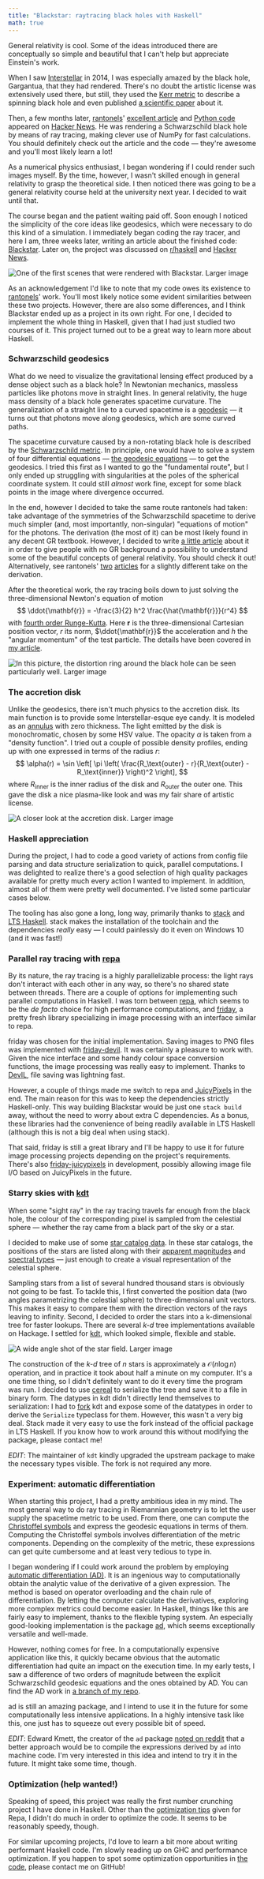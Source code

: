```yaml
---
title: "Blackstar: raytracing black holes with Haskell"
math: true
---
```


General relativity is cool. Some of the ideas introduced there are conceptually so simple and beautiful that I can't help but appreciate Einstein's work.

When I saw [Interstellar](http://www.imdb.com/title/tt0816692/) in 2014, I was especially amazed by the black hole, Gargantua, that they had rendered. There's no doubt the artistic license was extensively used there, but still, they used the [Kerr metric](https://en.wikipedia.org/wiki/Kerr_metric) to describe a spinning black hole and even published [a scientific paper](http://arxiv.org/pdf/1502.03808v2.pdf) about it.

Then, a few months later, [rantonels](http://rantonels.github.io/)' [excellent article](http://rantonels.github.io/starless/) and [Python code](https://github.com/rantonels/starless) appeared on [Hacker News](https://news.ycombinator.com/). He was rendering a Schwarzschild black hole by means of ray tracing, making clever use of NumPy for fast calculations. You should definitely check out the article and the code &mdash; they're awesome and you'll most likely learn a lot!

As a numerical physics enthusiast, I began wondering if I could render such images myself. By the time, however, I wasn't skilled enough in general relativity to grasp the theoretical side. I then noticed there was going to be a general relativity course held at the university next year. I decided to wait until that.

The course began and the patient waiting paid off. Soon enough I noticed the simplicity of the core ideas like geodesics, which were necessary to do this kind of a simulation. I immediately began coding the ray tracer, and here I am, three weeks later, writing an article about the finished code: [Blackstar](https://github.com/flannelhead/blackstar). Later on, the project was discussed on [r/haskell](https://www.reddit.com/r/haskell/comments/4a39b4/rendering_black_holes_with_haskell/) and [Hacker News](https://news.ycombinator.com/item?id=11271772).

![One of the first scenes that were rendered with Blackstar. [Larger image](/images/default-hires-bloomed.png)](/images/default-hires-bloomed-960.png)

As an acknowledgement I'd like to note that my code owes its existence to [rantonels](http://rantonels.github.io/)' work. You'll most likely notice some evident similarities between these two projects. However, there are also some differences, and I think Blackstar ended up as a project in its own right. For one, I decided to implement the whole thing in Haskell, given that I had just studied two courses of it. This project turned out to be a great way to learn more about Haskell.

### Schwarzschild geodesics
What do we need to visualize the gravitational lensing effect produced by a dense object such as a black hole? In Newtonian mechanics, massless particles like photons move in straight lines. In general relativity, the huge mass density of a black hole generates spacetime curvature. The generalization of a straight line to a curved spacetime is a [geodesic](https://en.wikipedia.org/wiki/Geodesic) &mdash; it turns out that photons move along geodesics, which are some curved paths.

The spacetime curvature caused by a non-rotating black hole is described by the [Schwarzschild metric](https://en.wikipedia.org/wiki/Schwarzschild_metric). In principle, one would have to solve a system of four differential equations &mdash; [the geodesic equations](https://en.wikipedia.org/wiki/Schwarzschild_geodesics#Geodesic_equation) &mdash; to get the geodesics. I tried this first as I wanted to go the "fundamental route", but I only ended up struggling with singularities at the poles of the spherical coordinate system. It could still *almost* work fine, except for some black points in the image where divergence occurred.

In the end, however I decided to take the same route rantonels had taken: take advantage of the symmetries of the Schwarzschild spacetime to derive much simpler (and, most importantly, non-singular) "equations of motion" for the photons. The derivation (the most of it) can be most likely found in any decent GR textbook. However, I decided to write [a little article](/posts/2016-03-06-photons-and-black-holes.html) about it in order to give people with no GR background a possibility to understand some of the beautiful concepts of general relativity. You should check it out! Alternatively, see rantonels' [two](http://spiro.fisica.unipd.it/~antonell/schwarzschild/) [articles](http://rantonels.github.io/starless/) for a slightly different take on the derivation.

After the theoretical work, the ray tracing boils down to just solving the three-dimensional Newton's equation of motion
$$
\ddot{\mathbf{r}} = -\frac{3}{2} h^2 \frac{\hat{\mathbf{r}}}{r^4}
$$
with [fourth order Runge-Kutta](https://en.wikipedia.org/wiki/Runge%E2%80%93Kutta_methods#The_Runge.E2.80.93Kutta_method). Here $\mathbf{r}$ is the three-dimensional Cartesian position vector, $r$ its norm, $\ddot{\mathbf{r}}$ the acceleration and $h$ the "angular momentum" of the test particle. The details have been covered in [my article](/posts/2016-03-06-photons-and-black-holes.html).

![In this picture, the distortion ring around the black hole can be seen particularly well. [Larger image](/images/lensing-disk-bloomed.png)](/images/lensing-disk-bloomed-960.png)

### The accretion disk
Unlike the geodesics, there isn't much physics to the accretion disk. Its main function is to provide some Interstellar-esque eye candy. It is modeled as an [annulus](https://en.wikipedia.org/wiki/Annulus_%28mathematics%29) with zero thickness. The light emitted by the disk is monochromatic, chosen by some HSV value. The opacity $\alpha$ is taken from a "density function". I tried out a couple of possible density profiles, ending up with one expressed in terms of the radius $r$:
$$
\alpha(r) = \sin \left[ \pi \left(
\frac{R_\text{outer} - r}{R_\text{outer} - R_\text{inner}} \right)^2 \right],
$$
where $R_\text{inner}$ is the inner radius of the disk and $R_\text{outer}$ the outer one. This gave the disk a nice plasma-like look and was my fair share of artistic license.

![A closer look at the accretion disk. [Larger image](/images/closeup-hires-bloomed.png)](/images/closeup-hires-bloomed-960.png)

### Haskell appreciation
During the project, I had to code a good variety of actions from config file parsing and data structure serialization to quick, parallel computations. I was delighted to realize there's a good selection of high quality packages available for pretty much every action I wanted to implement. In addition, almost all of them were pretty well documented. I've listed some particular cases below.

The tooling has also gone a long, long way, primarily thanks to [stack](http://www.haskellstack.org) and [LTS Haskell](https://www.stackage.org/lts). stack makes the installation of the toolchain and the dependencies *really* easy &mdash; I could painlessly do it even on Windows 10 (and it was fast!)

### Parallel ray tracing with [repa](https://hackage.haskell.org/package/repa)
By its nature, the ray tracing is a highly parallelizable process: the light rays don't interact with each other in any way, so there's no shared state between threads. There are a couple of options for implementing such parallel computations in Haskell. I was torn between [repa](https://hackage.haskell.org/package/repa), which seems to be the *de facto* choice for high performance computations, and [friday](https://hackage.haskell.org/package/friday), a pretty fresh library specializing in image processing with an interface similar to repa.

friday was chosen for the initial implementation. Saving images to PNG files was implemented with [friday-devil](https://hackage.haskell.org/package/friday-devil). It was certainly a pleasure to work with. Given the nice interface and some handy colour space conversion functions, the image processing was really easy to implement. Thanks to [DevIL](http://openil.sourceforge.net/), file saving was lightning fast.

However, a couple of things made me switch to repa and [JuicyPixels](http://hackage.haskell.org/package/JuicyPixels) in the end. The main reason for this was to keep the dependencies strictly Haskell-only. This way building Blackstar would be just one `stack build` away, without the need to worry about extra C dependencies. As a bonus, these libraries had the convenience of being readily available in LTS Haskell (although this is not a big deal when using stack).

That said, friday is still a great library and I'll be happy to use it for future image processing projects depending on the project's requirements. There's also [friday-juicypixels](https://github.com/TomMD/friday-juicypixels) in development, possibly allowing image file I/O based on JuicyPixels in the future.

### Starry skies with [kdt](https://hackage.haskell.org/package/kdt)
When some "sight ray" in the ray tracing travels far enough from the black hole, the colour of the corresponding pixel is sampled from the celestial sphere &mdash; whether the ray came from a black part of the sky or a star.

I decided to make use of some [star catalog data](http://tdc-www.harvard.edu/catalogs/index.html). In these star catalogs, the positions of the stars are listed along with their [apparent magnitudes](https://en.wikipedia.org/wiki/Apparent_magnitude) and [spectral types](https://en.wikipedia.org/wiki/Stellar_classification#Spectral_types) &mdash; just enough to create a visual representation of the celestial sphere.

Sampling stars from a list of several hundred thousand stars is obviously not going to be fast. To tackle this, I first converted the position data (two angles parametrizing the celestial sphere) to three-dimensional unit vectors. This makes it easy to compare them with the direction vectors of the rays leaving to infinity. Second, I decided to order the stars into a k-dimensional tree for faster lookups. There are several *k-d* tree implementations available on Hackage. I settled for [kdt](https://hackage.haskell.org/package/kdt), which looked simple, flexible and stable.

![A wide angle shot of the star field. [Larger image](/images/wideangle1-bloomed.png)](/images/wideangle1-bloomed-960.png)

The construction of the *k-d* tree of $n$ stars is approximately a $\mathcal{O}(n \log n)$ operation, and in practice it took about half a minute on my computer. It's a one time thing, so I didn't definitely want to do it every time the program was run. I decided to use [cereal](https://hackage.haskell.org/package/kdt) to serialize the tree and save it to a file in binary form. The datypes in kdt didn't directly lend themselves to serialization: I had to [fork](https://github.com/flannelhead/kdt) kdt and expose some of the datatypes in order to derive the `Serialize` typeclass for them. However, this wasn't a very big deal. Stack made it very easy to use the fork instead of the official package in LTS Haskell. If you know how to work around this without modifying the package, please contact me!

*EDIT*: The maintainer of `kdt` kindly upgraded the upstream package to make the necessary types visible. The fork is not required any more.

### Experiment: automatic differentiation
When starting this project, I had a pretty ambitious idea in my mind. The most general way to do ray tracing in Riemannian geometry is to let the user supply the spacetime metric to be used. From there, one can compute the [Christoffel symbols](https://en.wikipedia.org/wiki/Christoffel_symbols#Christoffel_symbols_of_the_second_kind_.28symmetric_definition.29) and express the geodesic equations in terms of them. Computing the Christoffel symbols involves differentiation of the metric components. Depending on the complexity of the metric, these expressions can get quite cumbersome and at least very tedious to type in.

I began wondering if I could work around the problem by employing [automatic differentiation (AD)](https://en.wikipedia.org/wiki/Automatic_differentiation). It is an ingenious way to computationally obtain the analytic value of the derivative of a given expression. The method is based on operator overloading and the chain rule of differentiation. By letting the computer calculate the derivatives, exploring more complex metrics could become easier. In Haskell, things like this are fairly easy to implement, thanks to the flexible typing system. An especially good-looking implementation is the package [ad](http://hackage.haskell.org/package/ad), which seems exceptionally versatile and well-made.

However, nothing comes for free. In a computationally expensive application like this, it quickly became obvious that the automatic differentiation had quite an impact on the execution time. In my early tests, I saw a difference of two orders of magnitude between the explicit Schwarzschild geodesic equations and the ones obtained by AD. You can find the AD work in [a branch of my repo](https://github.com/flannelhead/blackstar/tree/ad).

ad is still an amazing package, and I intend to use it in the future for some computationally less intensive applications. In a highly intensive task like this, one just has to squeeze out every possible bit of speed.

*EDIT*: Edward Kmett, the creator of the `ad` package [noted on reddit](https://www.reddit.com/r/haskell/comments/4a39b4/rendering_black_holes_with_haskell/d0x1w2f) that a better approach would be to compile the expressions derived by `ad` into machine code. I'm very interested in this idea and intend to try it in the future. It might take some time, though.

### Optimization (help wanted!)
Speaking of speed, this project was really the first number crunching project I have done in Haskell. Other than the [optimization tips](http://hackage.haskell.org/package/repa-3.4.0.2/docs/Data-Array-Repa.html) given for Repa, I didn't do much in order to optimize the code. It seems to be reasonably speedy, though.

For similar upcoming projects, I'd love to learn a bit more about writing performant Haskell code. I'm slowly reading up on GHC and performance optimization. If you happen to spot some optimization opportunities in [the code](https://github.com/flannelhead/blackstar), please contact me on GitHub!

